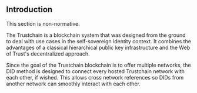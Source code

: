 ## Introduction

This section is non-normative.

The Trustchain is a blockchain system that was designed from the ground to deal with use cases in the self-sovereign identity context. It combines the advantages of a classical hierarchical public key infrastructure and the Web of Trust's decentralized approach.

Since the goal of the Trustchain blockchain is to offer multiple networks, the DID method is designed to connect every hosted Trustchain network with each other, if wished. This allows cross network references so DIDs from another network can smoothly interact with each other.
